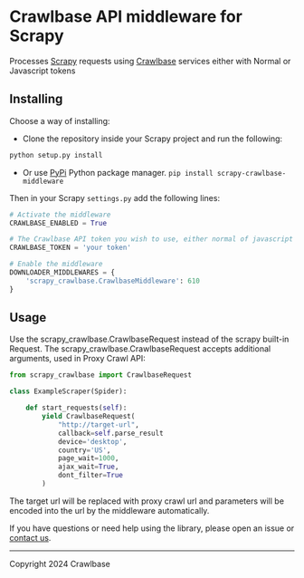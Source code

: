# Crawlbase API middleware for Scrapy

Processes [Scrapy](http://scrapy.org/) requests using [Crawlbase](https://crawlbase.com) services either with Normal or Javascript tokens

## Installing

Choose a way of installing:

- Clone the repository inside your Scrapy project and run the following:

```bash
python setup.py install
```

- Or use [PyPi](https://pypi.org/project/scrapy-crawlbase-middleware/) Python package manager. `pip install scrapy-crawlbase-middleware`

Then in your Scrapy `settings.py` add the following lines:

```python
# Activate the middleware
CRAWLBASE_ENABLED = True

# The Crawlbase API token you wish to use, either normal of javascript token
CRAWLBASE_TOKEN = 'your token'

# Enable the middleware
DOWNLOADER_MIDDLEWARES = {
    'scrapy_crawlbase.CrawlbaseMiddleware': 610
}
```

## Usage

Use the scrapy_crawlbase.CrawlbaseRequest instead of the scrapy built-in Request.
The scrapy_crawlbase.CrawlbaseRequest accepts additional arguments, used in Proxy Crawl API:

```python
from scrapy_crawlbase import CrawlbaseRequest

class ExampleScraper(Spider):

    def start_requests(self):
        yield CrawlbaseRequest(
            "http://target-url",
            callback=self.parse_result
            device='desktop',
            country='US',
            page_wait=1000,
            ajax_wait=True,
            dont_filter=True
        )
```

The target url will be replaced with proxy crawl url and parameters will be encoded into the url by the middleware automatically.

If you have questions or need help using the library, please open an issue or [contact us](https://crawlbase.com/contact).

---

Copyright 2024 Crawlbase
